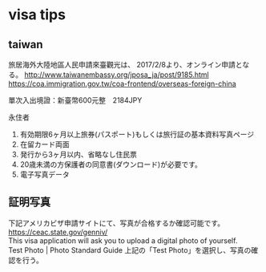 visa tips
===

## taiwan

旅居海外大陸地區人民申請來臺觀光は、
2017/2/8より、オンライン申請となる。
http://www.taiwanembassy.org/jposa_ja/post/9185.html
https://coa.immigration.gov.tw/coa-frontend/overseas-foreign-china

單次入出境證：新臺幣600元整　2184JPY

永住者
1. 有効期限6ヶ月以上旅券(パスポート)もしくは旅行証の基本資料写真ページ
2. 在留カード両面
3. 発行から3ヶ月以内、省略なし住民票
4. 20歳未満の方保護者の同意書(ダウンロード)が必要です。
5. 電子写真データ

## 証明写真
下記アメリカビザ申請サイトにて、写真が合格するか確認可能です。  
https://ceac.state.gov/genniv/  
This visa application will ask you to upload a digital photo of yourself.  
Test Photo | Photo Standard Guide
上記の「Test Photo」を選択し、写真の確認を行う。
